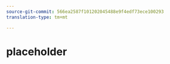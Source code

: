 ```yaml
---
source-git-commit: 566ea2587f101202045488e9f4edf73ece100293
translation-type: tm+mt

---
```

# placeholder
